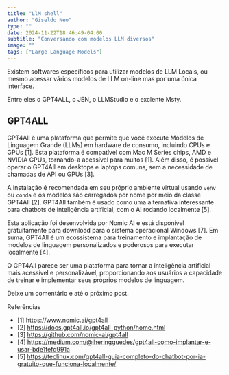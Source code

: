 ```yaml
---
title: "LlM shell"
author: "Giseldo Neo"
type: ""
date: 2024-11-22T18:46:49-04:00
subtitle: "Conversando com modelos LLM diversos"
image: ""
tags: ["Large Language Models"]
---
```


Existem softwares específicos para utilizar modelos de LLM Locais, ou mesmo acessar vários modelos de LLM on-line mas por uma única interface.

Entre eles o GPT4ALL, o JEN, o LLMStudio e o exclente Msty.

## GPT4ALL

GPT4All é uma plataforma que permite que você execute Modelos de Linguagem Grande (LLMs) em hardware de consumo, incluindo CPUs e GPUs [1]. Esta plataforma é compatível com Mac M Series chips, AMD e NVIDIA GPUs, tornando-a acessível para muitos [1]. Além disso, é possível operar o GPT4All em desktops e laptops comuns, sem a necessidade de chamadas de API ou GPUs [3].

A instalação é recomendada em seu próprio ambiente virtual usando `venv` ou `conda` e os modelos são carregados por nome por meio da classe GPT4All [2]. GPT4All também é usado como uma alternativa interessante para chatbots de inteligência artificial, com o AI rodando localmente [5].

Esta aplicação foi desenvolvida por Nomic AI e está disponível gratuitamente para download para o sistema operacional Windows [7]. Em suma, GPT4All é um ecossistema para treinamento e implantação de modelos de linguagem personalizados e poderosos para executar localmente [4]. 

O GPT4All parece ser uma plataforma para tornar a inteligência artificial mais acessível e personalizável, proporcionando aos usuários a capacidade de treinar e implementar seus próprios modelos de linguagem.

Deixe um comentário e até o próximo post.

Referências
 - [1] https://www.nomic.ai/gpt4all
 - [2] https://docs.gpt4all.io/gpt4all_python/home.html
 - [3] https://github.com/nomic-ai/gpt4all
 - [4] https://medium.com/@iheringguedes/gpt4all-como-implantar-e-usar-bde1fefd991a
 - [5] https://teclinux.com/gpt4all-guia-completo-do-chatbot-por-ia-gratuito-que-funciona-localmente/
